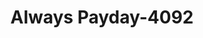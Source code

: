 ---
f_zip-code: 43068
f_state-code: OH
title: Always Payday-4092
f_phone: 614-501-0400
f_city-only: Reynoldsburg
f_address: 6915 East Broad Street Reynoldsburg
f_location-unique-id: '4092'
slug: always-payday-4092
updated-on: '2024-05-30T13:46:58.046Z'
created-on: '2024-05-30T13:36:59.803Z'
published-on: '2024-05-30T13:54:32.469Z'
f_city-state: cms/city/reynoldsburg-oh.md
f_company: cms/company/always-payday.md
f_state: cms/state/ohio.md
layout: '[payday-loan].html'
tags: payday-loan
---